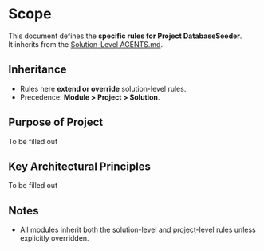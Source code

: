 # Scope
This document defines the **specific rules for Project DatabaseSeeder**.  
It inherits from the [Solution-Level AGENTS.md](../AGENTS.md).

## Inheritance
- Rules here **extend or override** solution-level rules.
- Precedence: **Module > Project > Solution**.

## Purpose of Project

To be filled out

## Key Architectural Principles

To be filled out

## Notes
- All modules inherit both the solution-level and project-level rules unless explicitly overridden.